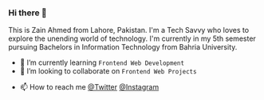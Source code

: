 ### Hi there 👋
This is Zain Ahmed from Lahore, Pakistan. I'm a Tech Savvy who loves to explore the unending world of technology. I'm currently in my 5th semester pursuing Bachelors in Information Technology from Bahria University.

<!-- - 🔭 I’m currently working on ... -->
- 🌱 I’m currently learning ```Frontend Web Development```
- 👯 I’m looking to collaborate on ```Frontend Web Projects```
<!-- - 🤔 I’m looking for help with ... -->
<!-- - 💬 Ask me about ... -->
- 📫 How to reach me [@Twitter](https://www.twitter.com/zainhunmein) [@Instagram](https://www.instagram.com/zainhunmein)
